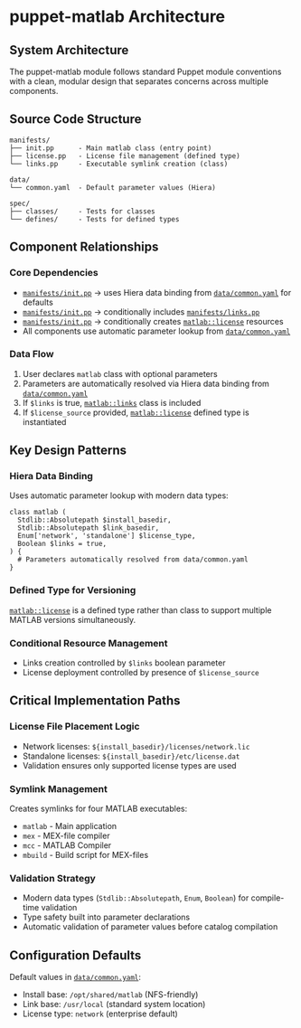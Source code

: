 # puppet-matlab Architecture

## System Architecture

The puppet-matlab module follows standard Puppet module conventions with a clean, modular design that separates concerns across multiple components.

## Source Code Structure

```
manifests/
├── init.pp      - Main matlab class (entry point)
├── license.pp   - License file management (defined type)
└── links.pp     - Executable symlink creation (class)

data/
└── common.yaml  - Default parameter values (Hiera)

spec/
├── classes/     - Tests for classes
└── defines/     - Tests for defined types
```

## Component Relationships

### Core Dependencies
- [`manifests/init.pp`](manifests/init.pp) → uses Hiera data binding from [`data/common.yaml`](data/common.yaml) for defaults
- [`manifests/init.pp`](manifests/init.pp) → conditionally includes [`manifests/links.pp`](manifests/links.pp)
- [`manifests/init.pp`](manifests/init.pp) → conditionally creates [`matlab::license`](manifests/license.pp) resources
- All components use automatic parameter lookup from [`data/common.yaml`](data/common.yaml)

### Data Flow
1. User declares `matlab` class with optional parameters
2. Parameters are automatically resolved via Hiera data binding from [`data/common.yaml`](data/common.yaml)
3. If `$links` is true, [`matlab::links`](manifests/links.pp) class is included
4. If `$license_source` provided, [`matlab::license`](manifests/license.pp) defined type is instantiated

## Key Design Patterns

### Hiera Data Binding
Uses automatic parameter lookup with modern data types:
```puppet
class matlab (
  Stdlib::Absolutepath $install_basedir,
  Stdlib::Absolutepath $link_basedir,
  Enum['network', 'standalone'] $license_type,
  Boolean $links = true,
) {
  # Parameters automatically resolved from data/common.yaml
}
```

### Defined Type for Versioning
[`matlab::license`](manifests/license.pp) is a defined type rather than class to support multiple MATLAB versions simultaneously.

### Conditional Resource Management
- Links creation controlled by `$links` boolean parameter
- License deployment controlled by presence of `$license_source`

## Critical Implementation Paths

### License File Placement Logic
- Network licenses: `${install_basedir}/licenses/network.lic`
- Standalone licenses: `${install_basedir}/etc/license.dat`
- Validation ensures only supported license types are used

### Symlink Management
Creates symlinks for four MATLAB executables:
- `matlab` - Main application
- `mex` - MEX-file compiler
- `mcc` - MATLAB Compiler
- `mbuild` - Build script for MEX-files

### Validation Strategy
- Modern data types (`Stdlib::Absolutepath`, `Enum`, `Boolean`) for compile-time validation
- Type safety built into parameter declarations
- Automatic validation of parameter values before catalog compilation

## Configuration Defaults

Default values in [`data/common.yaml`](data/common.yaml):
- Install base: `/opt/shared/matlab` (NFS-friendly)
- Link base: `/usr/local` (standard system location)
- License type: `network` (enterprise default)